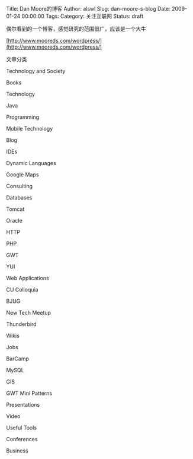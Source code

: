 Title: Dan Moore的博客
Author: alswl
Slug: dan-moore-s-blog
Date: 2009-01-24 00:00:00
Tags: 
Category: 关注互联网
Status: draft

偶尔看到的一个博客，感觉研究的范围很广，应该是一个大牛

[http://www.mooreds.com/wordpress/](http://www.mooreds.com/wordpress/)

文章分类

Technology and Society

Books

Technology

Java

Programming

Mobile Technology

Blog

IDEs

Dynamic Languages

Google Maps

Consulting

Databases

Tomcat

Oracle

HTTP

PHP

GWT

YUI

Web Applications

CU Colloquia

BJUG

New Tech Meetup

Thunderbird

Wikis

Jobs

BarCamp

MySQL

GIS

GWT Mini Patterns

Presentations

Video

Useful Tools

Conferences

Business

